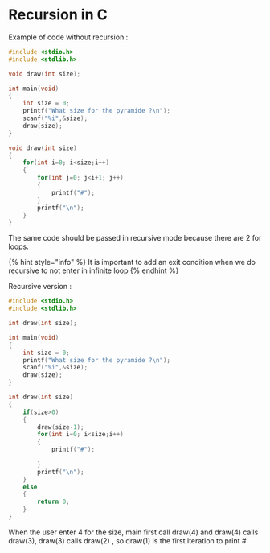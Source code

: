 # Recursion in C

Example of code without recursion :&#x20;

```c
#include <stdio.h>
#include <stdlib.h>

void draw(int size);

int main(void)
{
    int size = 0;
    printf("What size for the pyramide ?\n");
    scanf("%i",&size);
    draw(size);
}

void draw(int size)
{
    for(int i=0; i<size;i++)
    {
        for(int j=0; j<i+1; j++)
        {
            printf("#");
        }
        printf("\n");
    }
}
```

The same code should be passed in recursive mode because there are 2 for loops.

{% hint style="info" %}
It is important to add an exit condition when we do recursive to not enter in infinite loop
{% endhint %}

Recursive version :&#x20;

```c
#include <stdio.h>
#include <stdlib.h>

int draw(int size);

int main(void)
{
    int size = 0;
    printf("What size for the pyramide ?\n");
    scanf("%i",&size);
    draw(size);
}

int draw(int size)
{
    if(size>0)
    {
        draw(size-1);
        for(int i=0; i<size;i++)
        {
            printf("#");
            
        }
        printf("\n");
    }
    else
    {
        return 0;
    }
}
```

When the user enter 4 for the size, main first call draw(4) and draw(4) calls draw(3), draw(3) calls draw(2) , so draw(1) is the first iteration to print #
